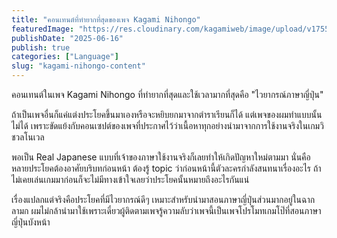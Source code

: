 ```yaml
---
title: "คอนเทนต์ที่ทำยากที่สุดของเพจ Kagami Nihongo"
featuredImage: "https://res.cloudinary.com/kagamiweb/image/upload/v1755266192/blog.coregamehd.com/kagami-nihongo-content.jpg"
publishDate: "2025-06-16"
publish: true
categories: ["Language"]
slug: "kagami-nihongo-content"
---
```


คอนเทนต์ในเพจ Kagami Nihongo ที่ทำยากที่สุดและใช้เวลามากที่สุดคือ "ไวยากรณ์ภาษาญี่ปุ่น"

ถ้าเป็นเพจอื่นก็แค่แต่งประโยคขึ้นมาเองหรือจะหยิบยกมาจากตำราเรียนก็ได้ แต่เพจของผมทำแบบนั้นไม่ได้ เพราะขัดแย้งกับคอนเซปต์ของเพจที่ประกาศไว้ว่าเนื้อหาทุกอย่างนำมาจากการใช้งานจริงในเกมวิชวลโนเวล

พอเป็น Real Japanese แบบที่เจ้าของภาษาใช้งานจริงก็เลยทำให้เกิดปัญหาใหม่ตามมา นั่นคือหลายประโยคต้องอาศัยบริบทก่อนหน้า ต้องรู้ topic ว่าก่อนหน้านี้ตัวละครกำลังสนทนาเรื่องอะไร ถ้าไม่เคยเล่นเกมมาก่อนก็จะไม่มีทางเข้าใจเลยว่าประโยคนั้นหมายถึงอะไรกันแน่

เรื่องแปลกแต่จริงคือประโยคที่มีไวยากรณ์ดีๆ เหมาะสำหรับนำมาสอนภาษาญี่ปุ่นส่วนมากอยู่ในฉากลามก ผมไม่กล้านำมาใช้เพราะเดี๋ยวผู้ติดตามเพจรู้ความลับว่าเพจนี้เป็นเพจโปรโมทเกมโป๊ที่สอนภาษาญี่ปุ่นบังหน้า
